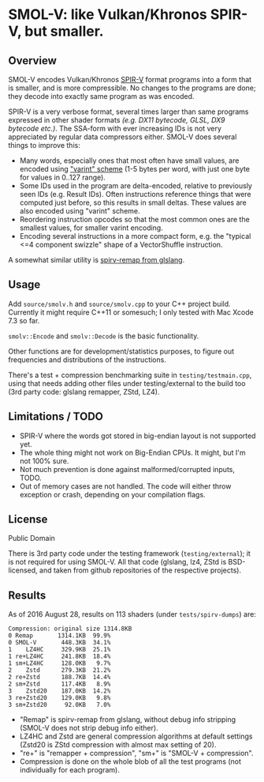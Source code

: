 # SMOL-V: like Vulkan/Khronos SPIR-V, but smaller.

## Overview

SMOL-V encodes Vulkan/Khronos [SPIR-V](https://www.khronos.org/registry/spir-v/)
format programs into a form that is smaller, and is more
compressible. No changes to the programs are done; they decode into exactly same program
as was encoded.

SPIR-V is a very verbose format, several times larger than same programs expressed in other
shader formats *(e.g. DX11 bytecode, GLSL, DX9 bytecode etc.)*. The SSA-form with ever increasing
IDs is not very appreciated by regular data compressors either. SMOL-V does several things
to improve this:

- Many words, especially ones that most often have small values, are encoded using
  ["varint" scheme](https://developers.google.com/protocol-buffers/docs/encoding) (1-5 bytes per
  word, with just one byte for values in 0..127 range).
- Some IDs used in the program are delta-encoded, relative to previously seen IDs (e.g. Result
  IDs). Often instructions reference things that were computed just before, so this results in
  small deltas. These values are also encoded using "varint" scheme.
- Reordering instruction opcodes so that the most common ones are the smallest values, for smaller
  varint encoding.
- Encoding several instructions in a more compact form, e.g. the "typical <=4 component swizzle"
  shape of a VectorShuffle instruction.

A somewhat similar utility is [spirv-remap from glslang](https://github.com/KhronosGroup/glslang/blob/master/README-spirv-remap.txt).


## Usage

Add `source/smolv.h` and `source/smolv.cpp` to your C++ project build.
Currently it might require C++11 or somesuch; I only tested with Mac Xcode 7.3 so far.

`smolv::Encode` and `smolv::Decode` is the basic functionality.

Other functions are for development/statistics purposes, to figure out frequencies and
distributions of the instructions.

There's a test + compression benchmarking suite in `testing/testmain.cpp`, using that needs adding
other files under testing/external to the build too (3rd party code: glslang remapper, ZStd, LZ4).


## Limitations / TODO

- SPIR-V where the words got stored in big-endian layout is not supported yet.
- The whole thing might not work on Big-Endian CPUs. It might, but I'm not 100% sure.
- Not much prevention is done against malformed/corrupted inputs, TODO.
- Out of memory cases are not handled. The code will either throw exception
  or crash, depending on your compilation flags.


## License

Public Domain

There is 3rd party code under the testing framework (`testing/external`); it is not required for
using SMOL-V. All that code (glslang, lz4, ZStd is BSD-licensed, and taken from github repositories of the respective
projects).


## Results

As of 2016 August 28, results on 113 shaders (under `tests/spirv-dumps`) are:

```
Compression: original size 1314.8KB
0 Remap       1314.1KB  99.9%
0 SMOL-V       448.3KB  34.1%
1    LZ4HC     329.9KB  25.1%
1 re+LZ4HC     241.8KB  18.4%
1 sm+LZ4HC     128.0KB   9.7%
2    Zstd      279.3KB  21.2%
2 re+Zstd      188.7KB  14.4%
2 sm+Zstd      117.4KB   8.9%
3    Zstd20    187.0KB  14.2%
3 re+Zstd20    129.0KB   9.8%
3 sm+Zstd20     92.0KB   7.0%
```

* "Remap" is spirv-remap from glslang, without debug info stripping (SMOL-V does not strip debug info either).
* LZ4HC and Zstd are general compression algorithms at default settings (Zstd20 is ZStd compression with almost max setting of 20).
* "re+" is "remapper + compression", "sm+" is "SMOL-V + compression".
* Compression is done on the whole blob of all the test programs (not individually for each program).
